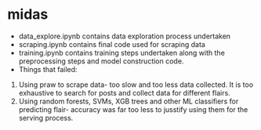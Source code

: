 # midas

* data_explore.ipynb contains data exploration process undertaken
* scraping.ipynb contains final code used for scraping data
* training.ipynb contains training steps undertaken along with the preprocessing steps and model construction code.
* Things that failed:
1. Using praw to scrape data- too slow and too less data collected. It is too exhaustive to search for posts and collect data for different flairs.
2. Using random forests, SVMs, XGB trees and other ML classifiers for predicting flair- accuracy was far too less to jusstify using them for the serving process.
